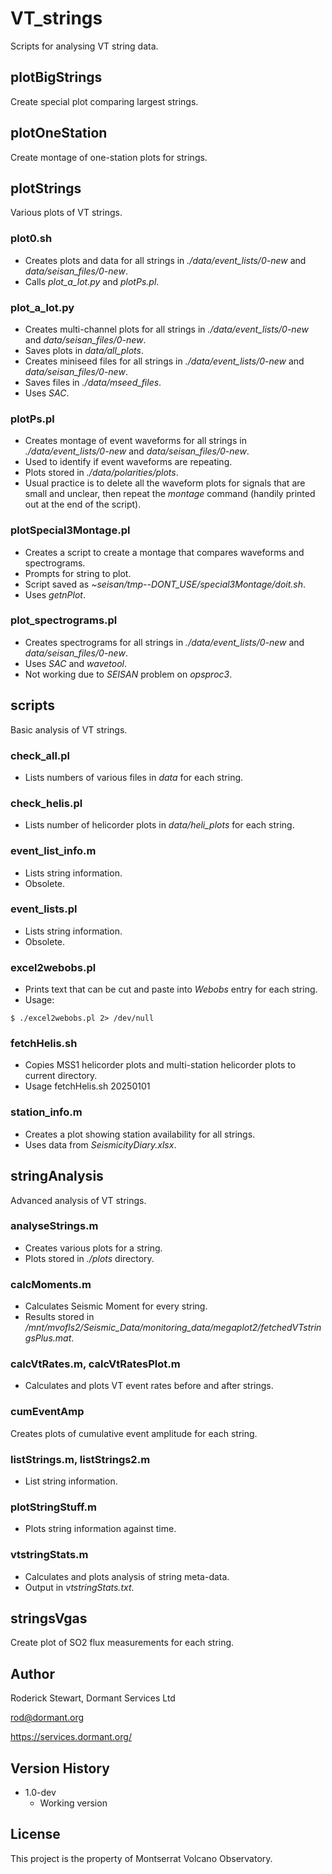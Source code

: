 # VT_strings

Scripts for analysing VT string data.

## plotBigStrings

Create special plot comparing largest strings.

## plotOneStation

Create montage of one-station plots for strings.

## plotStrings

Various plots of VT strings.

### plot0.sh

- Creates plots and data for all strings in *./data/event_lists/0-new* and *data/seisan_files/0-new*.
- Calls *plot_a_lot.py* and *plotPs.pl*.

### plot_a_lot.py

* Creates multi-channel plots for all strings in *./data/event_lists/0-new* and *data/seisan_files/0-new*.
* Saves plots in *data/all_plots*.
* Creates miniseed files for all strings in *./data/event_lists/0-new* and *data/seisan_files/0-new*.
* Saves files in *./data/mseed_files*.
* Uses *SAC*.

### plotPs.pl

* Creates montage of event waveforms for all strings in *./data/event_lists/0-new* and *data/seisan_files/0-new*.
* Used to identify if event waveforms are repeating.
* Plots stored in *./data/polarities/plots*.
* Usual practice is to delete all the waveform plots for signals that are small and unclear, then repeat the *montage* command (handily printed out at the end of the script).

### plotSpecial3Montage.pl

* Creates a script to create a montage that compares waveforms and spectrograms.
* Prompts for string to plot.
* Script saved as *~seisan/tmp--DONT_USE/special3Montage/doit.sh*.
* Uses *getnPlot*.

### plot_spectrograms.pl

* Creates spectrograms  for all strings in *./data/event_lists/0-new* and *data/seisan_files/0-new*.
* Uses *SAC* and *wavetool*.
* Not working due to *SEISAN* problem on *opsproc3*.

## scripts

Basic analysis of VT strings.

### check_all.pl

* Lists numbers of various files in *data* for each string.

### check_helis.pl

* Lists number of helicorder plots in *data/heli_plots* for each string.

### event_list_info.m

* Lists string information.
* Obsolete.

### event_lists.pl

* Lists string information.
* Obsolete.

### excel2webobs.pl

* Prints text that can be cut and paste into *Webobs* entry for each string.
* Usage:
```
$ ./excel2webobs.pl 2> /dev/null
```


### fetchHelis.sh

* Copies MSS1 helicorder plots and multi-station helicorder plots to current directory.
* Usage fetchHelis.sh 20250101

### station_info.m

* Creates a plot showing station availability for all strings.
* Uses data from *SeismicityDiary.xlsx*.

## stringAnalysis

Advanced analysis of VT strings.

### analyseStrings.m

* Creates various plots for a string.
* Plots stored in *./plots* directory.

### calcMoments.m

* Calculates Seismic Moment for every string.
* Results stored in */mnt/mvofls2/Seismic_Data/monitoring_data/megaplot2/fetchedVTstringsPlus.mat*.

### calcVtRates.m, calcVtRatesPlot.m

* Calculates and plots VT event rates before and after strings.

### cumEventAmp

Creates plots of cumulative event amplitude for each string.
 
### listStrings.m, listStrings2.m

* List string information.

### plotStringStuff.m

* Plots string information against time.
 
### vtstringStats.m

* Calculates and plots analysis of string meta-data.
* Output in *vtstringStats.txt*.

## stringsVgas

Create plot of SO2 flux measurements for each string.

## Author

Roderick Stewart, Dormant Services Ltd

rod@dormant.org

https://services.dormant.org/

## Version History

* 1.0-dev
    * Working version

## License

This project is the property of Montserrat Volcano Observatory.
